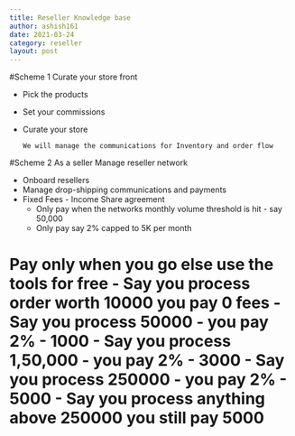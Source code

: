 ```yaml
---
title: Reseller Knowledge base  
author: ashish161
date: 2021-03-24
category: reseller
layout: post
---
```



#Scheme 1
Curate your store front 
- Pick the products 
- Set your commissions 
- Curate your store 

      We will manage the communications for Inventory and order flow    


#Scheme 2
As a seller 
Manage reseller network 

- Onboard resellers 
- Manage drop-shipping communications and payments
- Fixed Fees - Income Share agreement 
    - Only pay when the networks monthly volume threshold is hit - say 50,000 
    - Only pay say 2% capped to 5K per month 

Pay only when you go else use the tools for free 
    - Say you process order worth 10000 you pay 0 fees 
    - Say  you process 50000 - you pay 2% - 1000
    - Say you process 1,50,000 - you pay 2%   - 3000 
    - Say you process 250000 - you pay 2%  - 5000 
    - Say you process anything above 250000 you still pay 5000
=  


